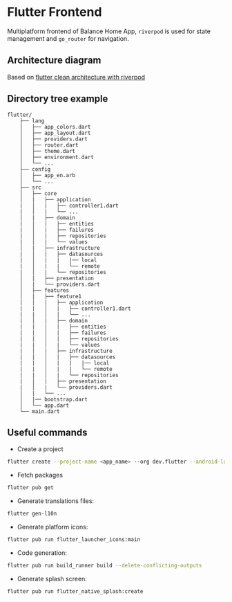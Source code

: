 # Flutter Frontend

Multiplatform frontend of Balance Home App, ```riverpod``` is used for state management and ```go_router``` for navigation.

## Architecture diagram

Based on [flutter clean architecture with riverpod](https://otakoyi.software/blog/flutter-clean-architecture-with-riverpod-and-supabase)

## Directory tree example

~~~
flutter/
    ├── lang
    │   ├── app_colors.dart
    │   ├── app_layout.dart
    │   ├── providers.dart
    │   ├── router.dart
    │   ├── theme.dart
    │   ├── environment.dart
    │   └── ...
    ├── config
    │   ├── app_en.arb
    │   └── ...
    ├── src
    │   ├── core
    │   |   ├── application
    |   │   |   ├── controller1.dart
    |   │   |   └── ...
    │   |   ├── domain
    |   │   |   ├── entities
    |   │   |   ├── failures
    |   │   |   ├── repositories
    |   │   |   └── values
    │   |   ├── infrastructure
    |   │   |   ├── datasources
    |   │   |   |   |── local
    |   │   |   |   └── remote
    |   │   |   └── repositories
    │   |   ├── presentation
    │   |   └── providers.dart
    │   ├── features
    │   |   ├── feature1
    |   │   |   ├── application
    |   |   │   |   ├── controller1.dart
    |   |   │   |   └── ...
    |   │   |   ├── domain
    |   |   │   |   ├── entities
    |   |   │   |   ├── failures
    |   |   │   |   ├── repositories
    |   |   │   |   └── values
    |   │   |   ├── infrastructure
    |   |   │   |   ├── datasources
    |   |   │   |   |   |── local
    |   |   │   |   |   └── remote
    |   |   │   |   └── repositories
    |   │   |   ├── presentation
    |   │   |   └── providers.dart
    │   |   └── ...
    │   |── bootstrap.dart
    │   └── app.dart
    └── main.dart
~~~

## Useful commands

* Create a project

~~~bash
flutter create --project-name <app_name> --org dev.flutter --android-language java --ios-language objc <dir_name>
~~~

* Fetch packages

~~~bash
flutter pub get
~~~

* Generate translations files:

~~~bash
flutter gen-l10n
~~~

* Generate platform icons:

~~~bash
flutter pub run flutter_launcher_icons:main
~~~

* Code generation:

~~~bash
flutter pub run build_runner build --delete-conflicting-outputs
~~~

* Generate splash screen:

~~~bash
flutter pub run flutter_native_splash:create
~~~
